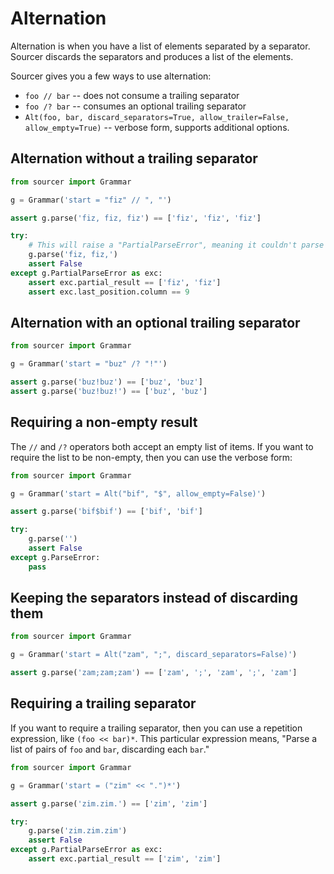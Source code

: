 # Alternation

Alternation is when you have a list of elements separated by a separator.
Sourcer discards the separators and produces a list of the elements.

Sourcer gives you a few ways to use alternation:

* `foo // bar` -- does not consume a trailing separator
* `foo /? bar` -- consumes an optional trailing separator
* ``Alt(foo, bar, discard_separators=True, allow_trailer=False, allow_empty=True)``
  -- verbose form, supports additional options.


## Alternation without a trailing separator

<!-- SETUP -->
```python
from sourcer import Grammar

g = Grammar('start = "fiz" // ", "')

assert g.parse('fiz, fiz, fiz') == ['fiz', 'fiz', 'fiz']

try:
    # This will raise a "PartialParseError", meaning it couldn't parse the whole input.
    g.parse('fiz, fiz,')
    assert False
except g.PartialParseError as exc:
    assert exc.partial_result == ['fiz', 'fiz']
    assert exc.last_position.column == 9
```


## Alternation with an optional trailing separator

<!-- SETUP -->
```python
from sourcer import Grammar

g = Grammar('start = "buz" /? "!"')

assert g.parse('buz!buz') == ['buz', 'buz']
assert g.parse('buz!buz!') == ['buz', 'buz']
```


## Requiring a non-empty result

The `//` and `/?` operators both accept an empty list of items. If you want to
require the list to be non-empty, then you can use the verbose form:

<!-- SETUP -->
```python
from sourcer import Grammar

g = Grammar('start = Alt("bif", "$", allow_empty=False)')

assert g.parse('bif$bif') == ['bif', 'bif']

try:
    g.parse('')
    assert False
except g.ParseError:
    pass
```


## Keeping the separators instead of discarding them

<!-- SETUP -->
```python
from sourcer import Grammar

g = Grammar('start = Alt("zam", ";", discard_separators=False)')

assert g.parse('zam;zam;zam') == ['zam', ';', 'zam', ';', 'zam']
```



## Requiring a trailing separator

If you want to require a trailing separator, then you can use a repetition
expression, like `(foo << bar)*`. This particular expression means, "Parse
a list of pairs of `foo` and `bar`, discarding each `bar`."

<!-- SETUP -->
```python
from sourcer import Grammar

g = Grammar('start = ("zim" << ".")*')

assert g.parse('zim.zim.') == ['zim', 'zim']

try:
    g.parse('zim.zim.zim')
    assert False
except g.PartialParseError as exc:
    assert exc.partial_result == ['zim', 'zim']
```
